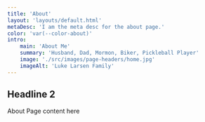 ```yaml
---
title: 'About'
layout: 'layouts/default.html'
metaDesc: 'I am the meta desc for the about page.'
color: 'var(--color-about)'
intro:
    main: 'About Me'
    summary: 'Husband, Dad, Mormon, Biker, Pickleball Player'
    image: './src/images/page-headers/home.jpg'
    imageAlt: 'Luke Larsen Family'
---
```


## Headline 2

About Page content here